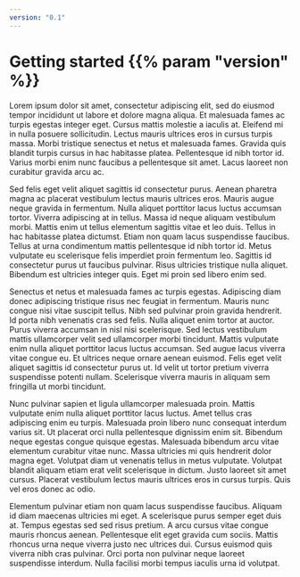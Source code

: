 ```yaml
---
version: "0.1"
---
```


# Getting started {{% param "version" %}}

Lorem ipsum dolor sit amet, consectetur adipiscing elit, sed do eiusmod tempor incididunt ut labore et dolore magna aliqua. Et malesuada fames ac turpis egestas integer eget. Cursus mattis molestie a iaculis at. Eleifend mi in nulla posuere sollicitudin. Lectus mauris ultrices eros in cursus turpis massa. Morbi tristique senectus et netus et malesuada fames. Gravida quis blandit turpis cursus in hac habitasse platea. Pellentesque id nibh tortor id. Varius morbi enim nunc faucibus a pellentesque sit amet. Lacus laoreet non curabitur gravida arcu ac.

Sed felis eget velit aliquet sagittis id consectetur purus. Aenean pharetra magna ac placerat vestibulum lectus mauris ultrices eros. Mauris augue neque gravida in fermentum. Nulla aliquet porttitor lacus luctus accumsan tortor. Viverra adipiscing at in tellus. Massa id neque aliquam vestibulum morbi. Mattis enim ut tellus elementum sagittis vitae et leo duis. Tellus in hac habitasse platea dictumst. Etiam non quam lacus suspendisse faucibus. Tellus at urna condimentum mattis pellentesque id nibh tortor id. Metus vulputate eu scelerisque felis imperdiet proin fermentum leo. Sagittis id consectetur purus ut faucibus pulvinar. Risus ultricies tristique nulla aliquet. Bibendum est ultricies integer quis. Eget mi proin sed libero enim sed.

Senectus et netus et malesuada fames ac turpis egestas. Adipiscing diam donec adipiscing tristique risus nec feugiat in fermentum. Mauris nunc congue nisi vitae suscipit tellus. Nibh sed pulvinar proin gravida hendrerit. Id porta nibh venenatis cras sed felis. Nulla aliquet enim tortor at auctor. Purus viverra accumsan in nisl nisi scelerisque. Sed lectus vestibulum mattis ullamcorper velit sed ullamcorper morbi tincidunt. Mattis vulputate enim nulla aliquet porttitor lacus luctus accumsan. Sed augue lacus viverra vitae congue eu. Et ultrices neque ornare aenean euismod. Felis eget velit aliquet sagittis id consectetur purus ut. Id velit ut tortor pretium viverra suspendisse potenti nullam. Scelerisque viverra mauris in aliquam sem fringilla ut morbi tincidunt.

Nunc pulvinar sapien et ligula ullamcorper malesuada proin. Mattis vulputate enim nulla aliquet porttitor lacus luctus. Amet tellus cras adipiscing enim eu turpis. Malesuada proin libero nunc consequat interdum varius sit. Ut placerat orci nulla pellentesque dignissim enim sit. Bibendum neque egestas congue quisque egestas. Malesuada bibendum arcu vitae elementum curabitur vitae nunc. Massa ultricies mi quis hendrerit dolor magna eget. Volutpat diam ut venenatis tellus in metus vulputate. Volutpat blandit aliquam etiam erat velit scelerisque in dictum. Justo laoreet sit amet cursus. Placerat vestibulum lectus mauris ultrices eros in cursus turpis. Quis vel eros donec ac odio.

Elementum pulvinar etiam non quam lacus suspendisse faucibus. Aliquam id diam maecenas ultricies mi eget. A scelerisque purus semper eget duis at. Tempus egestas sed sed risus pretium. A arcu cursus vitae congue mauris rhoncus aenean. Pellentesque elit eget gravida cum sociis. Mattis rhoncus urna neque viverra justo nec ultrices dui. Cursus euismod quis viverra nibh cras pulvinar. Orci porta non pulvinar neque laoreet suspendisse interdum. Nulla facilisi morbi tempus iaculis urna id volutpat.
